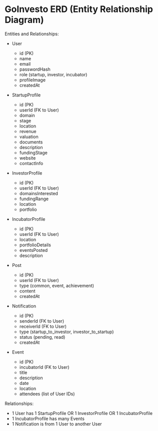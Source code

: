 # GoInvesto ERD (Entity Relationship Diagram)

Entities and Relationships:

- User
  - id (PK)
  - name
  - email
  - passwordHash
  - role (startup, investor, incubator)
  - profileImage
  - createdAt

- StartupProfile
  - id (PK)
  - userId (FK to User)
  - domain
  - stage
  - location
  - revenue
  - valuation
  - documents
  - description
  - fundingStage
  - website
  - contactInfo

- InvestorProfile
  - id (PK)
  - userId (FK to User)
  - domainsInterested
  - fundingRange
  - location
  - portfolio

- IncubatorProfile
  - id (PK)
  - userId (FK to User)
  - location
  - portfolioDetails
  - eventsPosted
  - description

- Post
  - id (PK)
  - userId (FK to User)
  - type (common, event, achievement)
  - content
  - createdAt

- Notification
  - id (PK)
  - senderId (FK to User)
  - receiverId (FK to User)
  - type (startup_to_investor, investor_to_startup)
  - status (pending, read)
  - createdAt

- Event
  - id (PK)
  - incubatorId (FK to User)
  - title
  - description
  - date
  - location
  - attendees (list of User IDs)

Relationships:

- 1 User has 1 StartupProfile OR 1 InvestorProfile OR 1 IncubatorProfile
- 1 IncubatorProfile has many Events
- 1 Notification is from 1 User to another User

